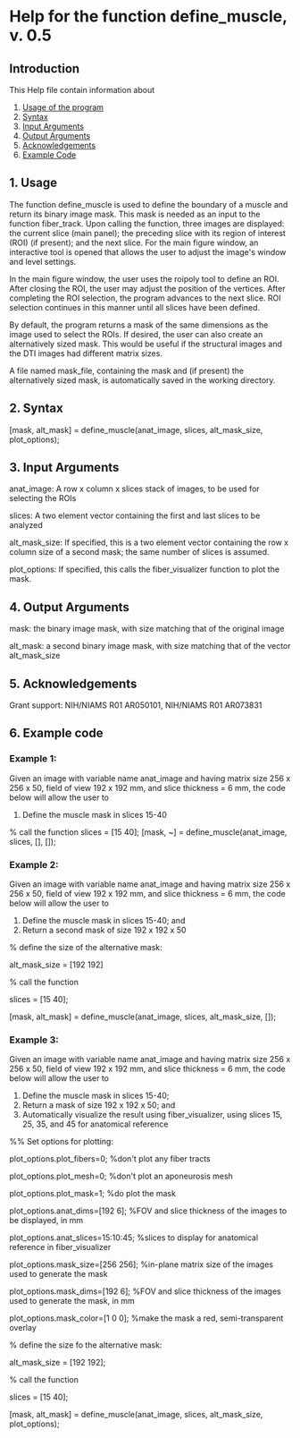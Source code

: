 # Help for the function define_muscle, v. 0.5

## Introduction

This Help file contain information about
1) [Usage of the program](https://github.com/bdamon/MuscleDTI_Toolbox/blob/master/Help/Help%20for%20define_muscle.md#1-usage)
2) [Syntax](https://github.com/bdamon/MuscleDTI_Toolbox/blob/master/Help/Help%20for%20define_muscle.md#2-Syntax)
3) [Input Arguments](https://github.com/bdamon/MuscleDTI_Toolbox/blob/master/Help/Help%20for%20define_muscle.md#3-Input-Arguments)
4) [Output Arguments](https://github.com/bdamon/MuscleDTI_Toolbox/blob/master/Help/Help%20for%20define_muscle.md#4-Output-Arguments)
5) [Acknowledgements](https://github.com/bdamon/MuscleDTI_Toolbox/blob/master/Help/Help%20for%20define_muscle.md#5-Acknowledgements)
6) [Example Code](https://github.com/bdamon/MuscleDTI_Toolbox/blob/master/Help/Help%20for%20define_muscle.md#6-Example-Code)


## 1. Usage

The function define_muscle is used to define the boundary of a muscle and return its binary image mask. This mask is needed as an input to the function fiber_track. Upon calling the function, three images are displayed: the current slice (main panel); the preceding slice with its region of interest (ROI) (if present); and the next slice. For the main figure window, an interactive tool is opened that allows the user to adjust the image's window and level settings. 

In the main figure window, the user uses the roipoly tool to define an ROI. After closing the ROI, the user may adjust the position of the vertices. After completing the ROI selection, the program advances to the next slice. ROI selection continues in this manner until all slices have been defined.

By default, the program returns a mask of the same dimensions as the image used to select the ROIs.  If desired, the user can also create an alternatively sized mask.  This would be useful if the structural images and the DTI images had different matrix sizes.  
   
A file named mask_file, containing the mask and (if present) the alternatively sized mask, is automatically saved in the working directory.


## 2. Syntax

[mask, alt_mask] = define_muscle(anat_image, slices, alt_mask_size, plot_options);
 
## 3. Input Arguments

anat_image: A row x column x slices stack of images, to be used for selecting the ROIs

slices: A two element vector containing the first and last slices to be analyzed

alt_mask_size: If specified, this is a two element vector containing the row x column size of a second mask; the same number of slices is assumed.

plot_options: If specified, this calls the fiber_visualizer function to plot the mask.


## 4. Output Arguments

mask: the binary image mask, with size matching that of the original image

alt_mask: a second binary image mask, with size matching that of the vector alt_mask_size


## 5. Acknowledgements

Grant support: NIH/NIAMS R01 AR050101, NIH/NIAMS R01 AR073831



## 6. Example code

### Example 1:

Given an image with variable name anat_image and having matrix size 256 x 256 x 50, field of view 192 x 192 mm, and slice thickness = 6 mm, the code below will allow the user to 
  1) Define the muscle mask in slices 15-40

% call the function
slices = [15 40];
[mask, ~] = define_muscle(anat_image, slices, [], []);



### Example 2:

Given an image with variable name anat_image and having matrix size 256 x 256 x 50, field of view 192 x 192 mm, and slice thickness = 6 mm, the code below will allow the user to 
  1) Define the muscle mask in slices 15-40; and
  2) Return a second mask of size 192 x 192 x 50

% define the size of the alternative mask:

alt_mask_size = [192 192]

% call the function

slices = [15 40];

[mask, alt_mask] = define_muscle(anat_image, slices, alt_mask_size, []);


### Example 3: 

Given an image with variable name anat_image and having matrix size 256 x 256 x 50, field of view 192 x 192 mm, and slice thickness = 6 mm, the code below will allow the user to 
  1) Define the muscle mask in slices 15-40;
  2) Return a mask of size 192 x 192 x 50; and
  3) Automatically visualize the result using fiber_visualizer, using slices 15, 25, 35, and 45 for anatomical reference

%% Set options for plotting:

plot_options.plot_fibers=0;                  %don't plot any fiber tracts

plot_options.plot_mesh=0;                    %don't plot an aponeurosis mesh

plot_options.plot_mask=1;                    %do plot the mask

plot_options.anat_dims=[192 6];              %FOV and slice thickness of the images to be displayed, in mm

plot_options.anat_slices=15:10:45;           %slices to display for anatomical reference in fiber_visualizer

plot_options.mask_size=[256 256];            %in-plane matrix size of the images used to generate the mask

plot_options.mask_dims=[192 6];              %FOV and slice thickness of the images used to generate the mask, in mm

plot_options.mask_color=[1 0 0];             %make the mask a red, semi-transparent overlay


% define the size fo the alternative mask:

alt_mask_size = [192 192];

% call the function

slices = [15 40];

[mask, alt_mask] = define_muscle(anat_image, slices, alt_mask_size, plot_options);
